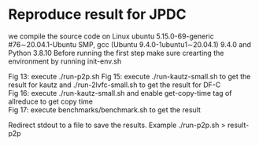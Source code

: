 # Reproduce result for JPDC
we compile the source code on Linux ubuntu 5.15.0-69-generic #76&sim;20.04.1-Ubuntu SMP, gcc (Ubuntu 9.4.0-1ubuntu1&sim;20.04.1) 9.4.0 and Python 3.8.10
Before running the first step make sure crearting the environment by running init-env.sh

Fig 13: execute ./run-p2p.sh
Fig 15: execute ./run-kautz-small.sh to get the result for kautz and ./run-2lvfc-small.sh to get the result for DF-C  
Fig 16: execute ./run-kautz-small.sh and enable get-copy-time tag of allreduce to get copy time  
Fig 17: execute benchmarks/benchmark.sh to get the result  

Redirect stdout to a file to save the results. Example ./run-p2p.sh > result-p2p
